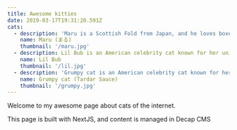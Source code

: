 ```yaml
---
title: Awesome kitties
date: 2019-03-17T19:31:20.591Z
cats:
  - description: 'Maru is a Scottish Fold from Japan, and he loves boxes.'     
    name: Maru (まる)
    thumbnail: '/maru.jpg' 
  - description: Lil Bub is an American celebrity cat known for her unique appearance.
    name: Lil Bub
    thumbnail: '/lil.jpg'
  - description: 'Grumpy cat is an American celebrity cat known for her grumpy appearance.'  
    name: Grumpy cat (Tardar Sauce)
    thumbnail: '/grumpy.jpg'
---
```

Welcome to my awesome page about cats of the internet. 

This page is built with NextJS, and content is managed in Decap CMS